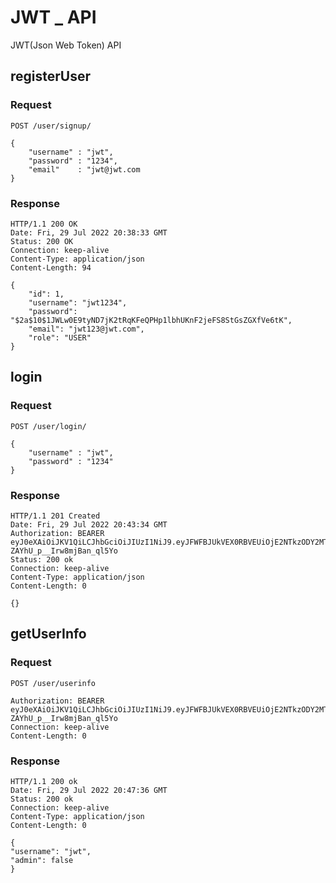 # JWT _ API

JWT(Json Web Token) API

## registerUser

### Request

`POST /user/signup/`
    
    {
        "username" : "jwt",
        "password" : "1234",
        "email"    : "jwt@jwt.com
    }

### Response

    HTTP/1.1 200 OK
    Date: Fri, 29 Jul 2022 20:38:33 GMT
    Status: 200 OK
    Connection: keep-alive
    Content-Type: application/json
    Content-Length: 94

    {
        "id": 1,
        "username": "jwt1234",
        "password": "$2a$10$1JWLw0E9tyND7jK2tRqKFeQPHp1lbhUKnF2jeFS8StGsZGXfVe6tK",
        "email": "jwt123@jwt.com",
        "role": "USER"
    }

## login

### Request

`POST /user/login/`

    {
        "username" : "jwt",
        "password" : "1234"
    }

### Response

    HTTP/1.1 201 Created
    Date: Fri, 29 Jul 2022 20:43:34 GMT
    Authorization: BEARER eyJ0eXAiOiJKV1QiLCJhbGciOiJIUzI1NiJ9.eyJFWFBJUkVEX0RBVEUiOjE2NTkzODY2MTQsImlzcyI6Imp3dDEyMzQiLCJVU0VSX05BTUUiOiJqd3QifQ._nD2GWytlwIR5h8HYa-ZAYhU_p__Irw8mjBan_ql5Yo
    Status: 200 ok
    Connection: keep-alive
    Content-Type: application/json
    Content-Length: 0

    {}
    
## getUserInfo

### Request

`POST /user/userinfo`

    Authorization: BEARER eyJ0eXAiOiJKV1QiLCJhbGciOiJIUzI1NiJ9.eyJFWFBJUkVEX0RBVEUiOjE2NTkzODY2MTQsImlzcyI6Imp3dDEyMzQiLCJVU0VSX05BTUUiOiJqd3QifQ._nD2GWytlwIR5h8HYa-ZAYhU_p__Irw8mjBan_ql5Yo
    Connection: keep-alive
    Content-Length: 0

### Response

    HTTP/1.1 200 ok
    Date: Fri, 29 Jul 2022 20:47:36 GMT
    Status: 200 ok
    Connection: keep-alive
    Content-Type: application/json
    Content-Length: 0

    {
    "username": "jwt",
    "admin": false
    }
